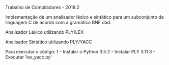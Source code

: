 Trabalho de Compiladores - 2018.2

Implementação de um analisador léxico e sintático para um subconjunto da linguagem C de acordo com a gramática BNF dad.

Analisador Léxico utilizando PLY/LEX

Analisador Sintático utilizando PLY/YACC

Para executar o código:
1 - Instalar o Python 3.5
2 - Instalar PLY 3.11
3 - Executar 'lex_yacc.py'

